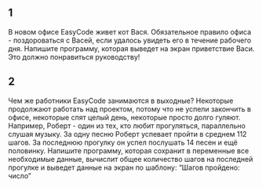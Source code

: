 ## 1
В новом офисе EasyCode живет кот Вася. Обязательное правило офиса - поздороваться с Васей, если удалось увидеть его в течение рабочего дня.
Напишите программу, которая выведет на экран приветствие Васи. Это должно понравиться руководству!


## 2
Чем же работники EasyCode занимаются в выходные? Некоторые продолжают работать над проектом, потому что не успели закончить в офисе, некоторые спят целый день, некоторые просто долго гуляют. Например, Роберт - один из тех, кто любит прогуляться, параллельно слушая музыку.
За одну песню Роберт успевает пройти в среднем 112 шагов. За последнюю прогулку он успел послушать 14 песен и ещё половинку. 
Напишите программу, которая сохранит в переменные все необходимые данные, вычислит общее количество шагов на последней прогулке и выведет данные на экран по шаблону: “Шагов пройдено: число”

